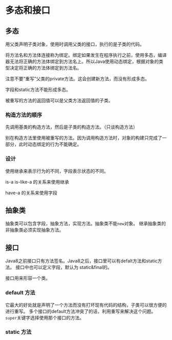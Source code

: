 # 多态和接口

## 多态

用父类声明子类对象，使用时调用父类的接口，执行的是子类的代码。

将方法名和方法体连接称为绑定。绑定如果发生在程序执行之前，使用多态，编译器无法将正确的方法体绑定到方法名上。所以Java使用动态绑定，根据对象的类型决定将正确的方法体绑定到方法名。

注意不要“重写”父类的private方法。这会创建新方法，而没有形成多态。

字段和static方法不能形成多态。

被重写的方法的返回值可以是父类方法返回值的子类。

### 构造方法的顺序

先调用基类的构造方法，然后是子类的构造方法。（只谈构造方法）

别在构造方法里使用被重写的方法。因为调用构造方法时，对象的构建只完成了一部分，此时动态绑定的行为不能确定。

### 设计

使用继承来表示行为的不同，字段表示状态的不同。

is-a is-like-a 的关系来使用继承

have-a 的关系来使用字段

## 抽象类

抽象类可以包含字段，抽象方法，实现方法。抽象类不能`new`对象。
继承抽象类的非抽象类必须实现抽象方法。

## 接口

Java8之前接口只有方法签名。Java8之后，接口里可以有defalt方法和static方法。
接口中也可以定义字段，默认为 static&final的。

接口用来形容一个类。

### default 方法

它最大的好处就是声明了一个方法而没有打坏现有代码的结构，子类可以很方便的进行重写。
多个接口的default方法冲突了的话，利用重写来解决这个问题。`super`关键字选择使用那个接口的方法。

### static 方法

